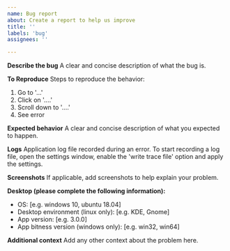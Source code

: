 ```yaml
---
name: Bug report
about: Create a report to help us improve
title: ''
labels: 'bug'
assignees: ''

---
```


**Describe the bug**
A clear and concise description of what the bug is.

**To Reproduce**
Steps to reproduce the behavior:
1. Go to '...'
2. Click on '....'
3. Scroll down to '....'
4. See error

**Expected behavior**
A clear and concise description of what you expected to happen.

**Logs**
Application log file recorded during an error.
To start recording a log file, open the settings window,
enable the 'write trace file' option and apply the settings.

**Screenshots**
If applicable, add screenshots to help explain your problem.

**Desktop (please complete the following information):**
 - OS: [e.g. windows 10, ubuntu 18.04]
 - Desktop environment (linux only): [e.g. KDE, Gnome]
 - App version: [e.g. 3.0.0]
 - App bitness version (windows only): [e.g. win32, win64]

**Additional context**
Add any other context about the problem here.
